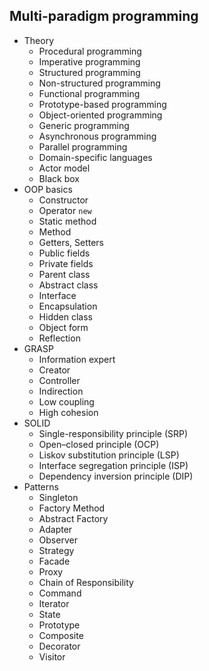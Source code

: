 ## Multi-paradigm programming

- Theory
  - Procedural programming
  - Imperative programming
  - Structured programming
  - Non-structured programming
  - Functional programming
  - Prototype-based programming
  - Object-oriented programming
  - Generic programming
  - Asynchronous programming
  - Parallel programming
  - Domain-specific languages
  - Actor model
  - Black box
- OOP basics
  - Constructor
  - Operator `new`
  - Static method
  - Method
  - Getters, Setters
  - Public fields
  - Private fields
  - Parent class
  - Abstract class
  - Interface
  - Encapsulation
  - Hidden class
  - Object form
  - Reflection
- GRASP
  - Information expert
  - Creator
  - Controller
  - Indirection
  - Low coupling
  - High cohesion
- SOLID
  - Single-responsibility principle (SRP)
  - Open–closed principle (OCP)
  - Liskov substitution principle (LSP)
  - Interface segregation principle (ISP)
  - Dependency inversion principle (DIP)
- Patterns
  - Singleton
  - Factory Method
  - Abstract Factory
  - Adapter
  - Observer
  - Strategy
  - Facade
  - Proxy
  - Chain of Responsibility
  - Command
  - Iterator
  - State
  - Prototype
  - Composite
  - Decorator
  - Visitor
